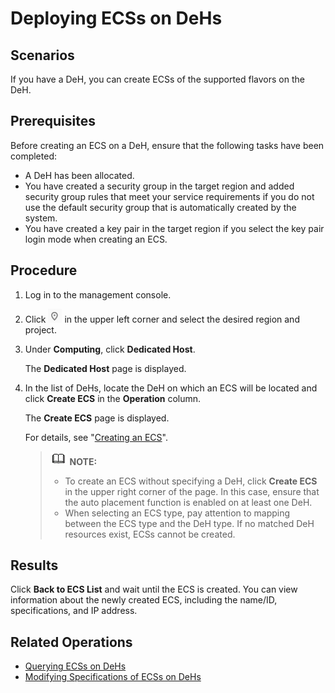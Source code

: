 # Deploying ECSs on DeHs<a name="EN-US_TOPIC_0046252763"></a>

## Scenarios<a name="section25191858103313"></a>

If you have a DeH, you can create ECSs of the supported flavors on the DeH.

## Prerequisites<a name="section68934418496"></a>

Before creating an ECS on a DeH, ensure that the following tasks have been completed:

-   A DeH has been allocated.
-   You have created a security group in the target region and added security group rules that meet your service requirements if you do not use the default security group that is automatically created by the system.
-   You have created a key pair in the target region if you select the key pair login mode when creating an ECS.

## Procedure<a name="section48682314158"></a>

1.  Log in to the management console.
2.  Click  ![](figures/icon-region.png)  in the upper left corner and select the desired region and project.
3.  Under  **Computing**, click  **Dedicated Host**.

    The  **Dedicated Host**  page is displayed.

4.  In the list of DeHs, locate the DeH on which an ECS will be located and click  **Create ECS**  in the  **Operation**  column.

    The  **Create ECS**  page is displayed.

    For details, see "[Creating an ECS](https://docs.otc.t-systems.com/en-us/usermanual/ecs/en-us_topic_0021831611.html)".

    >![](public_sys-resources/icon-note.gif) **NOTE:**   
    >-   To create an ECS without specifying a DeH, click  **Create ECS**  in the upper right corner of the page. In this case, ensure that the auto placement function is enabled on at least one DeH.  
    >-   When selecting an ECS type, pay attention to mapping between the ECS type and the DeH type. If no matched DeH resources exist, ECSs cannot be created.  


## Results<a name="section1841119233819"></a>

Click  **Back to ECS List**  and wait until the ECS is created. You can view information about the newly created ECS, including the name/ID, specifications, and IP address.

## Related Operations<a name="section1011321010483"></a>

-   [Querying ECSs on DeHs](querying-ecss-on-dehs.md)
-   [Modifying Specifications of ECSs on DeHs](modifying-specifications-of-ecss-on-dehs.md)


